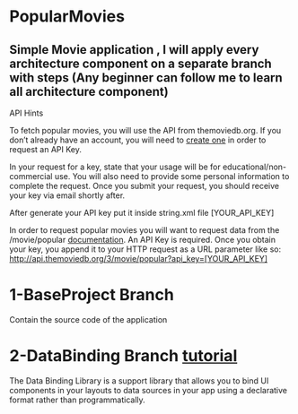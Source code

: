 # PopularMovies
Simple Movie application , I will apply every architecture component on a separate branch with steps
(Any beginner can follow me to learn all architecture component)
-----------------------
API Hints

To fetch popular movies, you will use the API from themoviedb.org.
If you don’t already have an account, you will need to [create one](https://www.themoviedb.org/account/signup) in order to request an API Key. 
   
In your request for a key, state that your usage will be for educational/non-commercial use. You will also need to provide some personal information to complete the request. Once you submit your request, you should receive your key via email shortly after.

After generate your API key put it inside string.xml file 
<string name="api_key" translatable="false">[YOUR_API_KEY]</string>
    
In order to request popular movies you will want to request data from the /movie/popular [documentation](https://developers.themoviedb.org/3/discover/movie-discover). An API Key is required.
Once you obtain your key, you append it to your HTTP request as a URL parameter like so:
http://api.themoviedb.org/3/movie/popular?api_key=[YOUR_API_KEY]



# 1-BaseProject Branch

Contain the source code of the application 

# 2-DataBinding Branch [tutorial](https://developer.android.com/topic/libraries/data-binding)
The Data Binding Library is a support library that allows you to bind UI components in your layouts to data sources in your app using a declarative format rather than programmatically.





   
